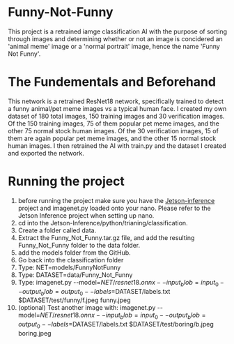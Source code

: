# Funny-Not-Funny

This project is a retrained iamge classification AI with the purpose of sorting through images and determining whether or not 
an image is concidered an 'animal meme' image or a 'normal portrait' image, hence the name 'Funny Not Funny'.

# The Fundementals and Beforehand

This network is a retrained ResNet18 network, specifically trained to detect a funny animal/pet meme images vs a typical human face.
I created my own dataset of 180 total images, 150 training images and 30 verification images.
Of the 150 training images, 75 of them popular pet meme images, and the other 75 normal stock human images.
Of the 30 verification images, 15 of them are again popular pet meme images, and the other 15 normal stock human images.
I then retrained the AI with train.py and the dataset I created and exported the network.

# Running the project

1. before running the project make sure you have the [Jetson-inference](https://github.com/dusty-nv/jetson-inference) project and imagenet.py loaded onto your nano. Please refer to the Jetson Inference project when setting up nano.
2. cd into the Jetson-Inference/python/trianing/classification.
3. Create a folder called data.
4. Extract the Funny_Not_Funny.tar.gz file, and add the resulting Funny_Not_Funny folder to the data folder.
5. add the models folder from the GitHub.
6. Go back into the classification folder
7. Type: NET=models/FunnyNotFunny
8. Type: DATASET=data/Funny_Not_Funny
9. Type: imagenet.py --model=$NET/resnet18.onnx --input_blob=input_0 --output_blob=output_0 --labels=$DATASET/labels.txt $DATASET/test/funny/f.jpeg funny.jpeg
10. (optional) Test another image with: imagenet.py --model=$NET/resnet18.onnx --input_blob=input_0 --output_blob=output_0 --labels=$DATASET/labels.txt $DATASET/test/boring/b.jpeg boring.jpeg
